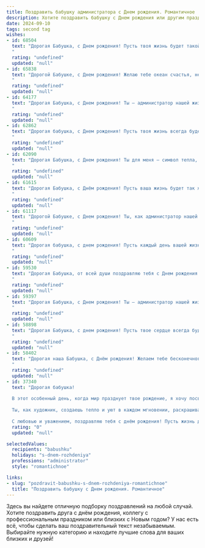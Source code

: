```yaml
---
title: Поздравить бабушку администратора c Днем рождения. Романтичное
description: Хотите поздравить бабушку c Днем рождения или другим праздником? Наш ИИ создаст незабываемое поздравление, а вы обязательно выделитесь среди других.  
date: 2024-09-10
tags: second tag
wishes:
- id: 68504
  text: "Дорогая Бабушка, с Днем рождения! Пусть твоя жизнь будет такой же уютной и  красивой, как ты сама.  Будь всегда окружена заботой и любовью, как ты даришь ее нам.  Счастья тебе, здоровья,  и пусть твоя душа всегда сияет от радости!
  "
  rating: "undefined"
  updated: "null"
- id: 65838
  text: "Дорогой Бабушке, с Днем рождения! Желаю тебе океан счастья, небо в алмазах и  счастливых мгновений, как звёзды на небе. Пусть душа твоя всегда остаётся молодой, а сердце бьётся в такт с твоей любимой работой. Ты - самая чудесная администратор,  и я безмерно горжусь тобой.
  "
  rating: "undefined"
  updated: "null"
- id: 64177
  text: "Дорогая Бабушка, с Днем рождения! Ты – администратор нашей жизни, мастерски управляешь ею, создавая уют и гармонию. Спасибо за твою любовь, заботу и неиссякаемую энергию.  Пусть каждый день будет полон радости, тепла и светлых чувств, как твои объятия. 🎉
  "
  rating: "undefined"
  updated: "null"
- id: 62862
  text: "Дорогая бабушка, с Днем рождения! Пусть твоя жизнь всегда будет полна любви, как весенний сад, и каждый день приносит тебе новые радости, как администратор, который  справляется со всеми задачами легко и изящно.
  "
  rating: "undefined"
  updated: "null"
- id: 62090
  text: "Дорогая Бабушка, с Днем рождения! Ты для меня – символ тепла, уюта и любви. Спасибо за твою нежную заботу, мудрые советы и светлый взгляд на мир. Желаю тебе крепкого здоровья, долгих лет жизни, исполнение всех желаний и ярких красок в каждом дне! Пусть твоя душа всегда цветет, как весенний сад, а сердце радуется каждому новому рассвету.
  "
  rating: "undefined"
  updated: "null"
- id: 61615
  text: "Дорогая Бабушка, с Днём рождения! Пусть ваша жизнь будет так же прекрасна и удивительна, как ваша административная работа, всегда приносящая порядок и гармонию. Желаю вам океан любви, крепкого здоровья и бесконечного счастья!
  "
  rating: "undefined"
  updated: "null"
- id: 61117
  text: "Дорогой Бабушке, с Днем рождения! Ты, как администратор нашей жизни, всегда держишь все под контролем и создаешь уют и гармонию. Пусть каждый день твоего нового года будет наполнен любовью, счастьем и яркими красками, как ты умеешь создавать их в нашей семье!
  "
  rating: "undefined"
  updated: "null"
- id: 60609
  text: "Дорогая бабушка, с днем рождения! Пусть каждый день вашей жизни будет наполнен радостью, любовью и теплом. Вы - настоящая королева, администратор не только в работе, но и в нашей семье, и я бесконечно рад быть рядом с такой мудрой и прекрасной женщиной. Здоровья вам, счастья и долгих лет жизни!
  "
  rating: "undefined"
  updated: "null"
- id: 59530
  text: "Дорогая Бабушка, от всей души поздравляю тебя с Днем рождения! Пусть твоя жизнь, как и твоя работа администратора, будет всегда организована, полна гармонии и тепла. Твоя доброта и забота – это самая ценная награда, которую я мог получить от тебя. Желаю тебе крепкого здоровья, радостных мгновений и, конечно же, настоящей любви!
  "
  rating: "undefined"
  updated: "null"
- id: 59397
  text: "Дорогая Бабушка, с Днем рождения! Ты – администратор нашей жизни, управляющая любовью и теплом, которым ты нас окружаешь. Желаю тебе ярких красок, незабываемых эмоций и бесконечной любви, которая делает тебя самой счастливой на свете!
  "
  rating: "undefined"
  updated: "null"
- id: 58898
  text: "Дорогая Бабушка, с днем рождения! Пусть твое сердце всегда будет наполнено любовью, как твои руки – заботой. Спасибо за то, что ты –  истинное воплощение  мудрости и доброты. Счастья и здоровья тебе, любимая!
  "
  rating: "undefined"
  updated: "null"
- id: 58402
  text: "Дорогая наша Бабушка, с Днём рождения! Желаем тебе бесконечного океана любви, счастья и здоровья. Пусть твоя душа всегда остаётся молодой и светлой, а дни наполняются радостью и теплом. Ты – наша любимая администратор,  заботливая и мудрая,  твою доброту и отзывчивость мы всегда будем хранить в сердцах.
  "
  rating: "undefined"
  updated: "null"
- id: 37340
  text: "Дорогая бабушка!
  
  В этот особенный день, когда мир празднует твое рождение, я хочу посвятить тебе строки, наполненные любовью и восхищением. Ты — светлый администратор нашей жизни, твоя забота и мудрость навсегда останутся в наших сердцах.
  
  Ты, как художник, создаешь тепло и уют в каждом мгновении, раскрашивая дни яркими красками. Пусть каждый новый день будет для тебя, как ароматный букет цветов — полон счастья, радости и нежности. Желаю, чтобы твоя душа всегда пела от счастья, а мечты сбывались, словно волшебство, что ты умеешь творить вокруг себя.
  
  С любовью и уважением, поздравляю тебя с днём рождения! Пусть жизнь дарит тебе только самые светлые мгновения!"
  rating: "0"
  updated: "null"

selectedValues:
  recipients: "babushku"
  holidays: "s-dnem-rozhdeniya"
  professions: "administrator"
  style: "romantichnoe"

links:
- slug: "pozdravit-babushku-s-dnem-rozhdeniya-romantichnoe"
  title: "Поздравить бабушку c Днем рождения. Романтичное"
---
```


Здесь вы найдете отличную подборку поздравлений на любой случай. 
Хотите поздравить друга с днём рождения, коллегу с профессиональным праздником или близких с Новым годом? У нас есть всё, чтобы сделать ваш поздравительный текст незабываемым. Выбирайте нужную категорию и находите лучшие слова для ваших близких и друзей!
